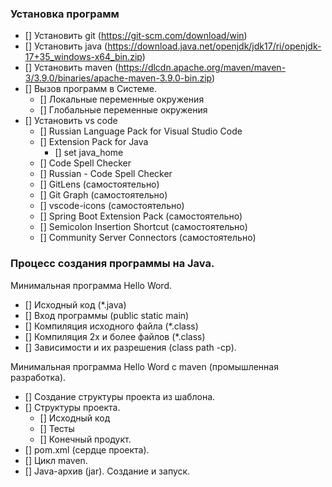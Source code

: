 
### Установка программ
- [] Установить git (https://git-scm.com/download/win)
- [] Установить java (https://download.java.net/openjdk/jdk17/ri/openjdk-17+35_windows-x64_bin.zip)
- [] Установить maven (https://dlcdn.apache.org/maven/maven-3/3.9.0/binaries/apache-maven-3.9.0-bin.zip) 
- [] Вызов программ в Системе.
  - [] Локальные переменные окружения
  - [] Глобальные переменные окружения
- [] Установить vs code 
  - [] Russian Language Pack for Visual Studio Code
  - [] Extension Pack for Java
    - [] set java_home
  - [] Code Spell Checker
  - [] Russian - Code Spell Checker
  - [] GitLens (самостоятельно)
  - [] Git Graph (самостоятельно)
  - [] vscode-icons (самостоятельно)
  - [] Spring Boot Extension Pack (самостоятельно)
  - [] Semicolon Insertion Shortcut (самостоятельно)
  - [] Community Server Connectors (самостоятельно)

### Процесс создания программы на Java.

Минимальная программа Hello Word.
- [] Исходный код (*.java)
- [] Вход программы (public static main)
- [] Компиляция исходного файла (*.class)
- [] Компиляция 2х и более файлов (*.class)
- [] Зависимости и их разрешения (class path -cp).

Минимальная программа Hello Word с maven (промышленная разработка).
- [] Создание структуры проекта из шаблона.
- [] Структуры проекта.
  - [] Исходный код
  - [] Тесты
  - [] Конечный продукт.
- [] pom.xml (сердце проекта).
- [] Цикл maven.
- [] Java-архив (jar). Создание и запуск.

